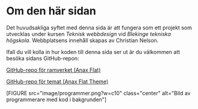 Om den här sidan
==============================================

Det huvudsakliga syftet med denna sida är att fungera som ett projekt som utvecklas under kursen *Teknisk webbdesign* vid *Blekinge tekniska högskola*. Webbplatsens innehåll skapas av Christian Nelson.

Ifall du vill kolla in hur koden till denna sida ser ut är du välkommen att besöka sidans GitHub-repon:

[GitHub-repo för ramverket (Anax Flat)](https://github.com/chrnelson/bth_design)

[GitHub-repo för temat (Anax Flat Theme)](https://github.com/chrnelson/anax-flat-theme)

[FIGURE src="image/programmer.png?w=c10" class="center" alt="Bild av programmerare med kod i bakgrunden"]
